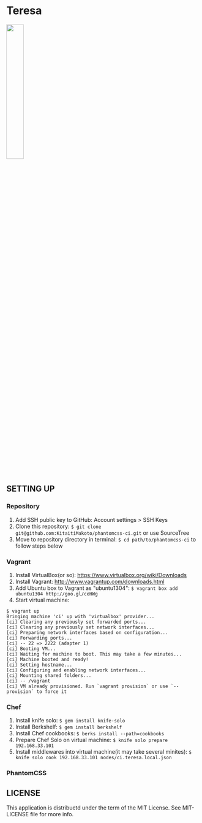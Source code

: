 Teresa
======

<img src="http://storage.canalblog.com/50/69/442947/23793929.jpg" width="30%">

SETTING UP
-----

### Repository

1. Add SSH public key to GitHub: Account settings > SSH Keys
2. Clone this repository: `$ git clone git@github.com:KitaitiMakoto/phantomcss-ci.git` or use SourceTree
3. Move to repository directory in terminal: `$ cd path/to/phantomcss-ci` to follow steps below

### Vagrant

1. Install VirtualBox(or so): https://www.virtualbox.org/wiki/Downloads
2. Install Vagrant: http://www.vagrantup.com/downloads.html
3. Add Ubuntu box to Vagrant as "ubuntu1304": `$ vagrant box add ubuntu1304 http://goo.gl/ceHWg`
4. Start virtual machine:

```
$ vagrant up
Bringing machine 'ci' up with 'virtualbox' provider...
[ci] Clearing any previously set forwarded ports...
[ci] Clearing any previously set network interfaces...
[ci] Preparing network interfaces based on configuration...
[ci] Forwarding ports...
[ci] -- 22 => 2222 (adapter 1)
[ci] Booting VM...
[ci] Waiting for machine to boot. This may take a few minutes...
[ci] Machine booted and ready!
[ci] Setting hostname...
[ci] Configuring and enabling network interfaces...
[ci] Mounting shared folders...
[ci] -- /vagrant
[ci] VM already provisioned. Run `vagrant provision` or use `--provision` to force it
```

### Chef

1. Install knife solo: `$ gem install knife-solo`
2. Install Berkshelf: `$ gem install berkshelf`
3. Install Chef cookbooks: `$ berks install --path=cookbooks`
4. Prepare Chef Solo on virtual machine: `$ knife solo prepare 192.168.33.101`
5. Install middlewares into virtual machine(it may take several minites): `$ knife solo cook 192.168.33.101 nodes/ci.teresa.local.json`

### PhantomCSS


LICENSE
-------
This application is distribuetd under the term of the MIT License. See MIT-LICENSE file for more info.
